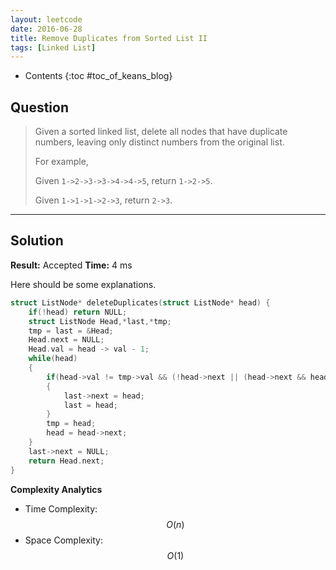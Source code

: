 ```yaml
---
layout: leetcode
date: 2016-06-28
title: Remove Duplicates from Sorted List II
tags: [Linked List]
---
```


* Contents
{:toc #toc_of_keans_blog}

## Question

> Given a sorted linked list, delete all nodes that have duplicate numbers, leaving only distinct numbers from the original list.
>
>For example,
>
>Given `1->2->3->3->4->4->5`, return `1->2->5`.
>
>Given `1->1->1->2->3`, return `2->3`.
>

***

## Solution

**Result:** Accepted **Time:** 4 ms

Here should be some explanations.

```c
struct ListNode* deleteDuplicates(struct ListNode* head) {
    if(!head) return NULL;
    struct ListNode Head,*last,*tmp;
    tmp = last = &Head;
    Head.next = NULL;
    Head.val = head -> val - 1;
    while(head)
    {
        if(head->val != tmp->val && (!head->next || (head->next && head->val != head->next->val)))
        {
            last->next = head;
            last = head;
        }
        tmp = head;
        head = head->next;
    }
    last->next = NULL;
    return Head.next;
}
```

**Complexity Analytics**

- Time Complexity: $$O(n)$$
- Space Complexity: $$O(1)$$
